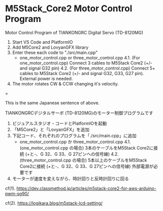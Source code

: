 # M5Stack_Core2 Motor Control Program

Motor Control Program of TIANKONGRC Digital Servo (TD-8120MG)

1. Start VS Code and PlatformIO
2. Add M5Core2 and LovyanGFX library
3. Enter these each code to "./src/main.cpp"
   * one_motor_control.cpp or three_motor_control.cpp
4.1. (For one_motor_control.cpp) Connect 3 cables to M5Stack Core2 (+/- and signal G32 pin)
4.2. (For three_motor_control.cpp) Connect 5+ cables to M5Stack Core2 (+/- and signal G32, G33, G27 pin). External power is needed.
5. The motor rotates CW & CCW changing it's velocity.

=

This is the same Japanese sentence of above.

TIANKONGRCデジタルサーボ (TD-8120MG)のモーター制御プログラムです

1. ビジュアルスタジオ・コードとPlatformIOを起動
2. 「M5Core2」と「LovyanGFX」を追加
3. 下記コード、それぞれのプログラムを「./src/main.cpp」に追加
   * one_motor_control.cpp か three_motor_control.cpp
4.1. (one_motor_control.cpp の場合) 3本のケーブルをM5Stack Core2に接続 (+と-、G 32、G 33、G 27ピンへの信号線)
4.2. (three_motor_control.cpp の場合) 5本以上のケーブルをM5Stack Core2に接続 (+と-、G 32、G 33、G 27ピンへの信号線) 外部電源が必要です
6. モーターが速度を変えながら、時計回りと反時計回りに回る



cf(1). https://dev.classmethod.jp/articles/m5stack-core2-for-aws-arduino-pwm-sg90/

cf(2). https://logikara.blog/m5stack-lcd-setting/
